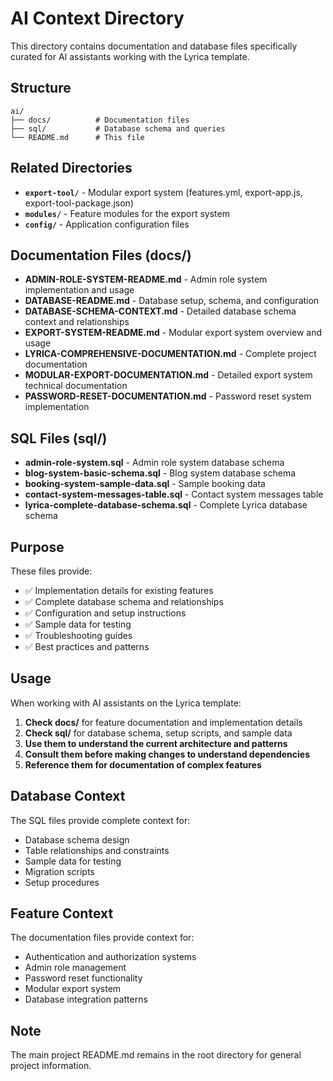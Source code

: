 # AI Context Directory

This directory contains documentation and database files specifically curated for AI assistants working with the Lyrica template.

## Structure

```
ai/
├── docs/          # Documentation files
├── sql/           # Database schema and queries
└── README.md      # This file
```

## Related Directories

- **`export-tool/`** - Modular export system (features.yml, export-app.js, export-tool-package.json)
- **`modules/`** - Feature modules for the export system
- **`config/`** - Application configuration files

## Documentation Files (docs/)

- **ADMIN-ROLE-SYSTEM-README.md** - Admin role system implementation and usage
- **DATABASE-README.md** - Database setup, schema, and configuration
- **DATABASE-SCHEMA-CONTEXT.md** - Detailed database schema context and relationships
- **EXPORT-SYSTEM-README.md** - Modular export system overview and usage
- **LYRICA-COMPREHENSIVE-DOCUMENTATION.md** - Complete project documentation
- **MODULAR-EXPORT-DOCUMENTATION.md** - Detailed export system technical documentation
- **PASSWORD-RESET-DOCUMENTATION.md** - Password reset system implementation

## SQL Files (sql/)

- **admin-role-system.sql** - Admin role system database schema
- **blog-system-basic-schema.sql** - Blog system database schema
- **booking-system-sample-data.sql** - Sample booking data
- **contact-system-messages-table.sql** - Contact system messages table
- **lyrica-complete-database-schema.sql** - Complete Lyrica database schema

## Purpose

These files provide:
- ✅ Implementation details for existing features
- ✅ Complete database schema and relationships
- ✅ Configuration and setup instructions
- ✅ Sample data for testing
- ✅ Troubleshooting guides
- ✅ Best practices and patterns

## Usage

When working with AI assistants on the Lyrica template:
1. **Check docs/** for feature documentation and implementation details
2. **Check sql/** for database schema, setup scripts, and sample data
3. **Use them to understand the current architecture and patterns**
4. **Consult them before making changes to understand dependencies**
5. **Reference them for documentation of complex features**

## Database Context

The SQL files provide complete context for:
- Database schema design
- Table relationships and constraints
- Sample data for testing
- Migration scripts
- Setup procedures

## Feature Context

The documentation files provide context for:
- Authentication and authorization systems
- Admin role management
- Password reset functionality
- Modular export system
- Database integration patterns

## Note

The main project README.md remains in the root directory for general project information.
